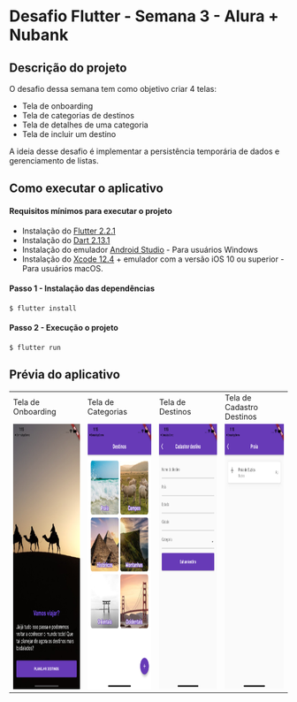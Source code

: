 # Desafio Flutter - Semana 3 - Alura + Nubank

## Descrição do projeto

O desafio dessa semana tem como objetivo criar 4 telas:

- Tela de onboarding
- Tela de categorias de destinos
- Tela de detalhes de uma categoria
- Tela de incluir um destino

A ideia desse desafio é implementar a persistência temporária de dados e gerenciamento de listas.

## Como executar o aplicativo

#### Requisitos mínimos para executar o projeto

- Instalação do [Flutter 2.2.1](https://docs.flutter.dev/get-started/install)
- Instalação do [Dart 2.13.1](https://docs.flutter.dev/get-started/install)
- Instalação do emulador [Android Studio](https://docs.flutter.dev/get-started/editor?tab=androidstudio) - Para usuários Windows
- Instalação do [Xcode 12.4](https://developer.apple.com/download/all/?q=xcode) + emulador com a versão iOS 10 ou superior - Para usuários macOS.

#### Passo 1 - Instalação das dependências

```
$ flutter install
```

#### Passo 2 - Execução o projeto

```
$ flutter run
```

## Prévia do aplicativo

<table>
  <tr>
    <td>Tela de Onboarding</td>
     <td>Tela de Categorias</td>
     <td>Tela de Destinos</td>
    <td>Tela de Cadastro Destinos</td>
  </tr>
  <tr>
    <td><img src="./screenshots/tela_flutter_01.png" width=270 height=480></td>
    <td><img src="./screenshots/tela_flutter_02.png" width=270 height=480></td>
    <td><img src="./screenshots/tela_flutter_03.png" width=270 height=480></td>
    <td><img src="./screenshots/tela_flutter_04.png" width=270 height=480></td>
  </tr>
 </table>